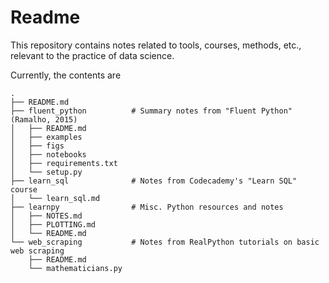 # Readme

This repository contains notes related to tools, courses, methods, etc., relevant to the practice of data science.

Currently, the contents are

```
.
├── README.md
├── fluent_python          # Summary notes from "Fluent Python" (Ramalho, 2015)
│   ├── README.md
│   ├── examples
│   ├── figs
│   ├── notebooks
│   ├── requirements.txt
│   └── setup.py
├── learn_sql              # Notes from Codecademy's "Learn SQL" course
│   └── learn_sql.md
├── learnpy                # Misc. Python resources and notes
│   ├── NOTES.md
│   ├── PLOTTING.md
│   └── README.md
└── web_scraping           # Notes from RealPython tutorials on basic web scraping
    ├── README.md
    └── mathematicians.py
```
